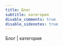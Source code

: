 ```yaml
---
title: Блог
subtitle: категория
disable_comments: true
disable_sidenotes: true
---
```


Блог | категория
